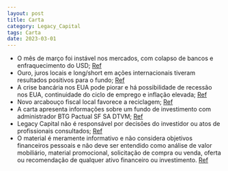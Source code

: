 ```yaml
---
layout: post
title: Carta
category: Legacy_Capital
tags: Carta
date: 2023-03-01
---
```


- O mês de março foi instável nos mercados, com colapso de bancos e enfraquecimento do USD;
<a href="#" onclick="search_on_pdf('CartaMensal2.www.legacycapital.com.brCarta Mensal Março 2023O mês de março trouxe novidades im')">Ref</a>
- Ouro, juros locais e long/short em ações internacionais tiveram resultados positivos para o fundo;
<a href="#" onclick="search_on_pdf('meses. As posições compradas em ouro, aplicadas em juros locais, e long/short em ações internaciona')">Ref</a>
- A crise bancária nos EUA pode piorar e há possibilidade de recessão nos EUA, continuidade do ciclo de emprego e inflação elevada;
<a href="#" onclick="search_on_pdf('Fed Funds provocaram falências bancárias, colapso de fundos de investimento, ou mesmo de mercados o')">Ref</a>
- Novo arcabouço fiscal local favorece a reciclagem;
<a href="#" onclick="search_on_pdf('No plano local, houve a divulgação do esperado novo arcabouço fiscal. Vários detalhes de sua especi')">Ref</a>
- A carta apresenta informações sobre um fundo de investimento com administrador BTG Pactual SF SA DTVM;
<a href="#" onclick="search_on_pdf('FORMULÁRIO DE INFORMAÇÕES COMPLEMENTARES. A LÂMINA DE INFORMAÇÕES ESSENCIAIS ENCONTRA-SE DISPONÍVEL ')">Ref</a>
- Legacy Capital não é responsável por decisões do investidor ou atos de profissionais consultados;
<a href="#" onclick="search_on_pdf('A Legacy Capital não se responsabiliza por decisões do investidor, nem por ato ou fato de profission')">Ref</a>
- O material é meramente informativo e não considera objetivos financeiros pessoais e não deve ser entendido como análise de valor mobiliário, material promocional, solicitação de compra ou venda, oferta ou recomendação de qualquer ativo financeiro ou investimento.
<a href="#" onclick="search_on_pdf('promocional, solicitação de compra ou venda, oferta ou recomendação de qualquer ativo financeiro ou ')">Ref</a>
